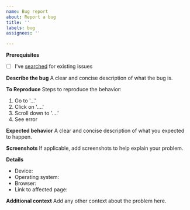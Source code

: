 ```yaml
---
name: Bug report
about: Report a bug
title: ''
labels: bug
assignees: ''

---
```


**Prerequisites**

- [ ] I've [searched](https://github.com/accessibility-exchange/platform/issues) for existing issues

**Describe the bug**
A clear and concise description of what the bug is.

**To Reproduce**
Steps to reproduce the behavior:
1. Go to '...'
2. Click on '....'
3. Scroll down to '....'
4. See error

**Expected behavior**
A clear and concise description of what you expected to happen.

**Screenshots**
If applicable, add screenshots to help explain your problem.

**Details**
- Device: 
- Operating system: 
- Browser: 
- Link to affected page: 

**Additional context**
Add any other context about the problem here.
